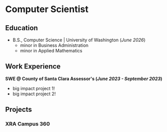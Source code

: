 # Computer Scientist

## Education
- B.S., Computer Science | University of Washington (_June 2026_)
  - minor in Business Administration
  - minor in Applied Mathematics

## Work Experience
**SWE @ County of Santa Clara Assessor's (_June 2023 - September 2023_)**
- big impact project 1!
- big impact project 2!

## Projects
### XRA Campus 360
